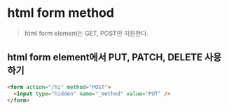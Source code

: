 # html form method

> html form element는 GET, POST만 지원한다.

## html form element에서 PUT, PATCH, DELETE 사용하기

```html
<form action="/hi" method="POST">
  <input type="hidden" name="_method" value="PUT" />
</form>
```

